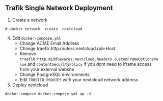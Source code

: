 ## Trafik Single Network Deployment

1. Create a  network

` # docker network  create  nextcloud `

4. Edit `docker-compose.yml`
    -  Change ACME Email Address
    - Change traefik.http.routers.nextcloud.rule Host
    - Remove `traefik.http.middlewares.nextcloud.headers.customFrameOptionsValue` and `contentSecurityPolicy`
      if you dont need to iframe access from your external website
    - Change PostgreSQL environments
    - Edit `TRUSTED_PROXIES` with your nextcloud network address
5. Deploy nextcloud

 `docker-compose docker-compose.yml up -d`
